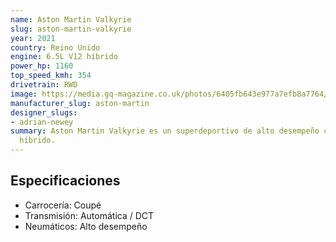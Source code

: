 ```yaml
---
name: Aston Martin Valkyrie
slug: aston-martin-valkyrie
year: 2021
country: Reino Unido
engine: 6.5L V12 híbrido
power_hp: 1160
top_speed_kmh: 354
drivetrain: RWD
image: https://media.gq-magazine.co.uk/photos/6405fb643e977a7efb8a7764/master/pass/Aston-Martin-Valkyrie-HED.jpg
manufacturer_slug: aston-martin
designer_slugs:
- adrian-newey
summary: Aston Martin Valkyrie es un superdeportivo de alto desempeño con 6.5L V12
  híbrido.
---
```


## Especificaciones

- Carrocería: Coupé
- Transmisión: Automática / DCT
- Neumáticos: Alto desempeño

